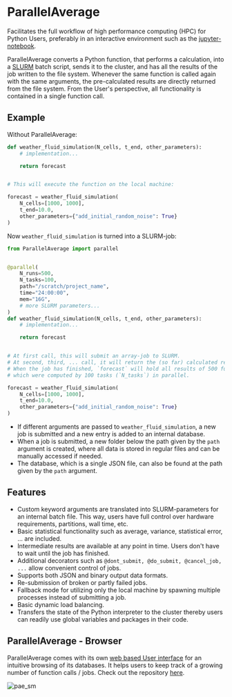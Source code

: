 ParallelAverage
===============

Facilitates the full workflow of high performance computing (HPC) for Python Users, preferably in an interactive environment such as the [jupyter-notebook](https://jupyter.org/).

ParallelAverage converts a Python function, that performs a calculation, into a [SLURM](https://slurm.schedmd.com/) batch script, sends it to the cluster, and has all the results of the job written to the file system.
Whenever the same function is called again with the same arguments, the pre-calculated results are directly returned from the file system.
From the User's perspective, all functionality is contained in a single function call.

Example
-------

Without ParallelAverage:


```python
def weather_fluid_simulation(N_cells, t_end, other_parameters):
    # implementation...

    return forecast


# This will execute the function on the local machine:

forecast = weather_fluid_simulation(
    N_cells=[1000, 1000],
    t_end=10.0,
    other_parameters={"add_initial_random_noise": True}
)
```

Now `weather_fluid_simulation` is turned into a SLURM-job:

```python
from ParallelAverage import parallel


@parallel(
    N_runs=500,
    N_tasks=100,
    path="/scratch/project_name",
    time="24:00:00",
    mem="16G",
    # more SLURM parameters...
)
def weather_fluid_simulation(N_cells, t_end, other_parameters):
    # implementation...

    return forecast


# At first call, this will submit an array-job to SLURM.
# At second, third, ... call, it will return the (so far) calculated result.
# When the job has finished, `forecast` will hold all results of 500 function calls (`N_runs`),
# which were computed by 100 tasks (`N_tasks`) in parallel.

forecast = weather_fluid_simulation(
    N_cells=[1000, 1000],
    t_end=10.0,
    other_parameters={"add_initial_random_noise": True}
)
```

- If different arguments are passed to `weather_fluid_simulation`, a new job is submitted and a new entry is added to an internal database. 
- When a job is submitted, a new folder below the path given by the `path` argument is created, where all data is stored in regular files and can be manually accessed if needed.
- The database, which is a single JSON file, can also be found at the path given by the `path` argument.

Features
--------

- Custom keyword arguments are translated into SLURM-parameters for an internal batch file. This way, users have full control over hardware requirements, partitions, wall time, etc.
- Basic statistical functionality such as average, variance, statistical error, ... are included.
- Intermediate results are available at any point in time. Users don't have to wait until the job has finished.
- Additional decorators such as `@dont_submit, @do_submit, @cancel_job, ...` allow convenient control of jobs.
- Supports both JSON and binary output data formats.
- Re-submission of broken or partly failed jobs.
- Fallback mode for utilizing only the local machine by spawning multiple processes instead of submitting a job.
- Basic dynamic load balancing.
- Transfers the state of the Python interpreter to the cluster thereby users can readily use global variables and packages in their code.

ParallelAverage - Browser
-------------------------

ParallelAverage comes with its own [web based User interface](https://heikoburau.github.io/ParallelAverage-browser) for an intuitive browsing of its databases. It helps users to keep track of a growing number of function calls / jobs.
Check out the repository [here](https://github.com/heikoburau/ParallelAverage-browser).

![pae_sm](https://user-images.githubusercontent.com/5159590/146452679-5cc9b054-3767-483e-bca2-83eadf958bbb.png)




